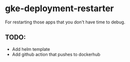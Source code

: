 # gke-deployment-restarter

For restarting those apps that you don't have time to debug. 

## TODO:
- Add helm template
- Add github action that pushes to dockerhub